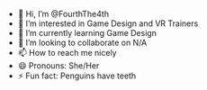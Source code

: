 - 👋 Hi, I’m @FourthThe4th
- 👀 I’m interested in Game Design and VR Trainers
- 🌱 I’m currently learning Game Design
- 💞️ I’m looking to collaborate on N/A
- 📫 How to reach me nicely
- 😄 Pronouns: She/Her
- ⚡ Fun fact: Penguins have teeth

<!---
FourthThe4th/FourthThe4th is a ✨ special ✨ repository because its `README.md` (this file) appears on your GitHub profile.
You can click the Preview link to take a look at your changes.
--->
